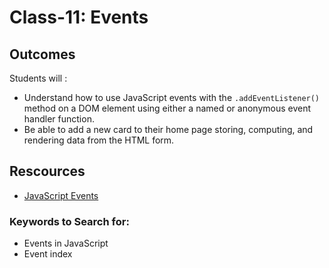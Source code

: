 # Class-11: Events

## Outcomes

Students will :
- Understand how to use JavaScript events with the `.addEventListener()` method on a DOM element using either a named or anonymous event handler function.
- Be able to add a new card to their home page storing, computing, and rendering data from the HTML form.

## Rescources
* [JavaScript Events](https://www.javatpoint.com/javascript-events)


### Keywords to Search for: 
* Events in JavaScript
* Event index
